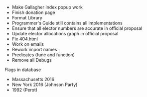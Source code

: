 -   Make Gallagher Index popup work
-   Finish donation page
-   Format Library
-   Programmer's Guide still contains all implementations
-   Ensure that all elector numbers are accurate in official proposal
-   Update elector allocations graph in official proposal
-   Fix 404.html
-   Work on emails
-   Rework import names
-   Predicates (func and function)
-   Remove all Debugs

Flags in database

-   Massachusetts 2016
-   New York 2016 (Johnson Party)
-   1992 (Perot)
